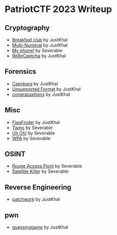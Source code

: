 # PatriotCTF 2023 Writeup

## Cryptography
- [Breakfast club](https://github.com/JustKhal/El-Khabi-PatriotCTF-2023-Writeup/tree/main/Cryptography/Breakfast%20club) by JustKhal
- [Multi-Numeral](https://github.com/JustKhal/El-Khabi-PatriotCTF-2023-Writeup/tree/main/Cryptography/Multi-Numeral) by JustKhal
- [My phone!](https://github.com/JustKhal/El-Khabi-PatriotCTF-2023-Writeup/tree/main/Cryptography/My%20phone!) by Severable
- [ReReCaptcha](https://github.com/JustKhal/El-Khabi-PatriotCTF-2023-Writeup/tree/main/Cryptography/ReReCaptcha) by JustKhal

## Forensics
- [Capybara](https://github.com/JustKhal/El-Khabi-PatriotCTF-2023-Writeup/tree/main/Forensics/Capybara) by JustKhal
- [Unsupported Format](https://github.com/JustKhal/El-Khabi-PatriotCTF-2023-Writeup/tree/main/Forensics/Unsupported%20Format) by JustKhal
- [congratualtions](https://github.com/JustKhal/El-Khabi-PatriotCTF-2023-Writeup/tree/main/Forensics/congatulations) by JustKhal

## Misc
- [FlagFinder](https://github.com/JustKhal/El-Khabi-PatriotCTF-2023-Writeup/tree/main/Misc/FlagFinder) by JustKhal
- [Twins](https://github.com/JustKhal/El-Khabi-PatriotCTF-2023-Writeup/tree/main/Misc/Twins) by Severable
- [Uh Oh!](https://github.com/JustKhal/El-Khabi-PatriotCTF-2023-Writeup/tree/main/Misc/Uh%20Oh!) by Severable
- [WPA](https://github.com/JustKhal/El-Khabi-PatriotCTF-2023-Writeup/tree/main/Misc/WPA) by Severable

## OSINT
- [Rouge Access Point](https://github.com/JustKhal/El-Khabi-PatriotCTF-2023-Writeup/tree/main/OSINT/Rouge%20Access%20Point) by Severable
- [Satellite Killer](https://github.com/JustKhal/El-Khabi-PatriotCTF-2023-Writeup/tree/main/OSINT/Satellite%20Killer) by Severable

## Reverse Engineering
- [patchwork](https://github.com/JustKhal/El-Khabi-PatriotCTF-2023-Writeup/tree/main/Rev/patchwork) by JustKhal

## pwn
- [guessinggame](https://github.com/JustKhal/El-Khabi-PatriotCTF-2023-Writeup/tree/main/pwn/guessinggame) by JustKhal
